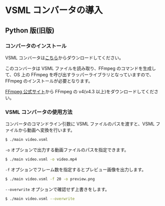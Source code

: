---
---

# VSML コンバータの導入

## Python 版(旧版)

### コンバータのインストール

VSML コンバータは[こちら](https://github.com/PigeonsHouse/VSML/releases/latest)からダウンロードしてください。

このコンバータは VSML ファイルを読み取り、FFmpeg のコマンドを生成して、OS 上の FFmpeg を呼び出すラッパーライブラリとなっていますので、FFmpeg のインストールが必要となります。

[FFmpeg 公式サイト](https://ffmpeg.org/download.html)から FFmpeg の v4(v4.3 以上)をダウンロードしてください。

### VSML コンバータの使用方法

コンバータのコマンドライン引数に VSML ファイルのパスを渡すと、VSML ファイルから動画へ変換を行います。

```sh
$ ./main video.vsml
```

`-o` オプションで出力する動画ファイルのパスを指定できます。

```sh
$ ./main video.vsml -o video.mp4
```

`-f` オプションでフレーム数を指定するとプレビュー画像を出力します。

```sh
$ ./main video.vsml -f 20 -o preview.png
```

`--overwrite` オプションで確認せず上書きをします。

```sh
$ ./main video.vsml --overwrite
```
